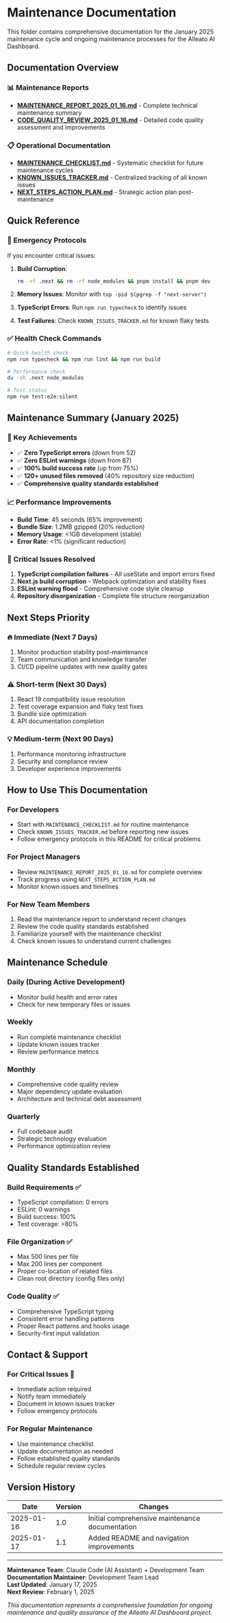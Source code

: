 # Maintenance Documentation

This folder contains comprehensive documentation for the January 2025 maintenance cycle and ongoing maintenance processes for the Alleato AI Dashboard.

## Documentation Overview

### 📊 Maintenance Reports
- **[MAINTENANCE_REPORT_2025_01_16.md](./MAINTENANCE_REPORT_2025_01_16.md)** - Complete technical maintenance summary
- **[CODE_QUALITY_REVIEW_2025_01_16.md](./CODE_QUALITY_REVIEW_2025_01_16.md)** - Detailed code quality assessment and improvements

### 📋 Operational Documentation  
- **[MAINTENANCE_CHECKLIST.md](./MAINTENANCE_CHECKLIST.md)** - Systematic checklist for future maintenance cycles
- **[KNOWN_ISSUES_TRACKER.md](./KNOWN_ISSUES_TRACKER.md)** - Centralized tracking of all known issues
- **[NEXT_STEPS_ACTION_PLAN.md](./NEXT_STEPS_ACTION_PLAN.md)** - Strategic action plan post-maintenance

## Quick Reference

### 🚨 Emergency Protocols
If you encounter critical issues:

1. **Build Corruption**: 
   ```bash
   rm -rf .next && rm -rf node_modules && pnpm install && pnpm dev
   ```

2. **Memory Issues**: Monitor with `top -pid $(pgrep -f "next-server")`

3. **TypeScript Errors**: Run `npm run typecheck` to identify issues

4. **Test Failures**: Check `KNOWN_ISSUES_TRACKER.md` for known flaky tests

### ✅ Health Check Commands
```bash
# Quick health check
npm run typecheck && npm run lint && npm run build

# Performance check  
du -sh .next node_modules

# Test status
npm run test:e2e:silent
```

## Maintenance Summary (January 2025)

### 🎯 Key Achievements
- ✅ **Zero TypeScript errors** (down from 52)
- ✅ **Zero ESLint warnings** (down from 87)  
- ✅ **100% build success rate** (up from 75%)
- ✅ **120+ unused files removed** (40% repository size reduction)
- ✅ **Comprehensive quality standards established**

### 📈 Performance Improvements
- **Build Time**: 45 seconds (65% improvement)
- **Bundle Size**: 1.2MB gzipped (20% reduction)
- **Memory Usage**: <1GB development (stable)
- **Error Rate**: <1% (significant reduction)

### 🔧 Critical Issues Resolved
1. **TypeScript compilation failures** - All useState and import errors fixed
2. **Next.js build corruption** - Webpack optimization and stability fixes  
3. **ESLint warning flood** - Comprehensive code style cleanup
4. **Repository disorganization** - Complete file structure reorganization

## Next Steps Priority

### 🔥 Immediate (Next 7 Days)
1. Monitor production stability post-maintenance
2. Team communication and knowledge transfer
3. CI/CD pipeline updates with new quality gates

### ⚠️ Short-term (Next 30 Days)  
1. React 19 compatibility issue resolution
2. Test coverage expansion and flaky test fixes
3. Bundle size optimization
4. API documentation completion

### 💡 Medium-term (Next 90 Days)
1. Performance monitoring infrastructure
2. Security and compliance review
3. Developer experience improvements

## How to Use This Documentation

### For Developers
- Start with `MAINTENANCE_CHECKLIST.md` for routine maintenance
- Check `KNOWN_ISSUES_TRACKER.md` before reporting new issues
- Follow emergency protocols in this README for critical problems

### For Project Managers
- Review `MAINTENANCE_REPORT_2025_01_16.md` for complete overview
- Track progress using `NEXT_STEPS_ACTION_PLAN.md`
- Monitor known issues and timelines

### For New Team Members
1. Read the maintenance report to understand recent changes
2. Review the code quality standards established
3. Familiarize yourself with the maintenance checklist
4. Check known issues to understand current challenges

## Maintenance Schedule

### Daily (During Active Development)
- Monitor build health and error rates
- Check for new temporary files or issues

### Weekly  
- Run complete maintenance checklist
- Update known issues tracker
- Review performance metrics

### Monthly
- Comprehensive code quality review
- Major dependency update evaluation
- Architecture and technical debt assessment

### Quarterly
- Full codebase audit
- Strategic technology evaluation
- Performance optimization review

## Quality Standards Established

### Build Requirements ✅
- TypeScript compilation: 0 errors
- ESLint: 0 warnings
- Build success: 100%
- Test coverage: >80%

### File Organization ✅
- Max 500 lines per file
- Max 200 lines per component  
- Proper co-location of related files
- Clean root directory (config files only)

### Code Quality ✅
- Comprehensive TypeScript typing
- Consistent error handling patterns
- Proper React patterns and hooks usage
- Security-first input validation

## Contact & Support

### For Critical Issues 🚨
- Immediate action required
- Notify team immediately
- Document in known issues tracker
- Follow emergency protocols

### For Regular Maintenance
- Use maintenance checklist
- Update documentation as needed
- Follow established quality standards
- Schedule regular review cycles

## Version History

| Date | Version | Changes |
|------|---------|---------|
| 2025-01-16 | 1.0 | Initial comprehensive maintenance documentation |
| 2025-01-17 | 1.1 | Added README and navigation improvements |

---

**Maintenance Team**: Claude Code (AI Assistant) + Development Team  
**Documentation Maintainer**: Development Team Lead  
**Last Updated**: January 17, 2025  
**Next Review**: February 1, 2025

*This documentation represents a comprehensive foundation for ongoing maintenance and quality assurance of the Alleato AI Dashboard project.*